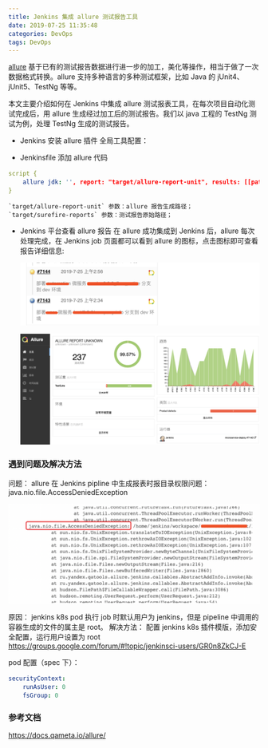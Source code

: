 ```yaml
---
title: Jenkins 集成 allure 测试报告工具
date: 2019-07-25 11:35:48
categories: DevOps
tags: DevOps
---
```


[allure](https://docs.qameta.io/allure/) 基于已有的测试报告数据进行进一步的加工，美化等操作，相当于做了一次数据格式转换。allure 支持多种语言的多种测试框架，比如 Java 的 jUnit4、jUnit5、TestNg 等等。

本文主要介绍如何在 Jenkins 中集成 allure 测试报表工具，在每次项目自动化测试完成后，用 allure 生成经过加工后的测试报告。我们以 java 工程的 TestNg 测试为例，处理 TestNg 生成的测试报告。

- Jenkins 安装 allure 插件
全局工具配置：


- Jenkinsfile 添加 allure 代码
```yaml
script {
    allure jdk: '', report: "target/allure-report-unit", results: [[path: "target/surefire-reports"]]
}
```
	`target/allure-report-unit` 参数：allure 报告生成路径；
	`target/surefire-reports` 参数：测试报告原始路径；

- Jenkins 平台查看 allure 报告
在 allure 成功集成到 Jenkins 后，allure 每次处理完成，在 Jenkins job 页面都可以看到 allure 的图标，点击图标即可查看报告详细信息:

	![](/images/jenkins-allure1.png)

	![](/images/jenkins-allure2.png)

### 遇到问题及解决方法
问题：
allure 在 Jenkins pipline 中生成报表时报目录权限问题：java.nio.file.AccessDeniedException

![](/images/jenkins-allure3.png)

原因：
jenkins k8s pod 执行 job 时默认用户为 jenkins，但是 pipeline 中调用的容器生成的文件的属主是 root。
解决方法：
配置 jenkins k8s 插件模版，添加安全配置，运行用户设置为 root
https://groups.google.com/forum/#!topic/jenkinsci-users/GR0n8ZkCJ-E

pod 配置（spec 下）：
```yaml
securityContext:
    runAsUser: 0
    fsGroup: 0
```

### 参考文档
https://docs.qameta.io/allure/
